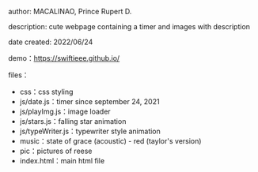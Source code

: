 author: MACALINAO, Prince Rupert D.

description: cute webpage containing a timer and images with description

date created: 2022/06/24 

demo：https://swiftieee.github.io/

files：   
* css：css styling      
* js/date.js：timer since september 24, 2021 
* js/playImg.js：image loader
* js/stars.js：falling star animation
* js/typeWriter.js：typewriter style animation
* music：state of grace (acoustic) - red (taylor's version)
* pic：pictures of reese
* index.html：main html file

